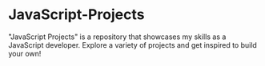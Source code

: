 # JavaScript-Projects
"JavaScript Projects" is a repository that showcases my skills as a JavaScript developer. Explore a variety of projects and get inspired to build your own!

